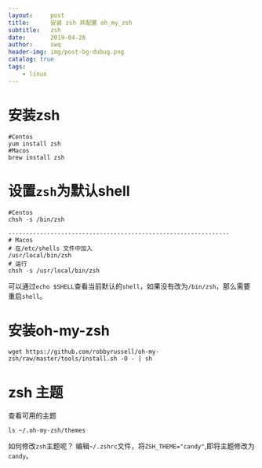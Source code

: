 ```yaml
---
layout:     post
title:      安装 zsh 并配置 oh_my_zsh
subtitle:   zsh
date:       2019-04-28
author:     swq
header-img: img/post-bg-dubug.png
catalog: true
tags:
    - linux
---
```



# 安装zsh
```
#Centos
yum install zsh
#Macos
brew install zsh
```
# 设置`zsh`为默认shell
```
#Centos
chsh -s /bin/zsh

---------------------------------------------------------------
# Macos
# 在/etc/shells 文件中加入
/usr/local/bin/zsh
# 运行
chsh -s /usr/local/bin/zsh

```
可以通过`echo $SHELL`查看当前默认的`shell`，如果没有改为`/bin/zsh`，那么需要重启`shell`。

# 安装oh-my-zsh
```
wget https://github.com/robbyrussell/oh-my-zsh/raw/master/tools/install.sh -O - | sh
```

# zsh 主题
查看可用的主题
```
ls ~/.oh-my-zsh/themes
```
如何修改`zsh`主题呢？
编辑`~/.zshrc`文件，将`ZSH_THEME="candy"`,即将主题修改为`candy`。
